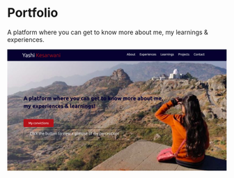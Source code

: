 # Portfolio

A platform where you can get to know more about me, my learnings & experiences. 

![alt text](https://github.com/yashikesarwani/Portfolio/blob/main/img/Screenshot%202022-04-28%20at%209.20.05%20PM.png?raw=true)
